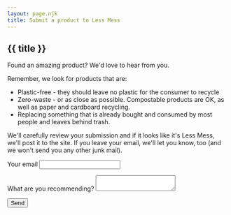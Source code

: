 ```yaml
---
layout: page.njk
title: Submit a product to Less Mess
---
```

## {{ title }}
<p>Found an amazing product?  We'd love to hear from you.</p>
<p>Remember, we look for products that are:</p>
<ul>
	<li>Plastic-free - they should leave no plastic for the consumer to recycle</li>
	<li>Zero-waste - or as close as possible. Compostable products are OK, as well as paper and cardboard recycling.</li>
	<li>Replacing something that is already bought and consumed by most people and leaves behind trash.</li>
</ul>
<p>We'll carefully review your submission and if it looks like it's Less Mess, we'll post it to the site. If you leave your email, we'll let you know, too (and we won't send you any other junk mail).</p>

<form name="submission" method="POST" data-netlify="true">
  <p>
    <label>Your email <input type="email" name="email" /></label>
  </p>
  <p>
    <label>What are you recommending? <textarea name="message"></textarea></label>
  </p>
  <p>
    <button type="submit">Send</button>
  </p>
</form>


